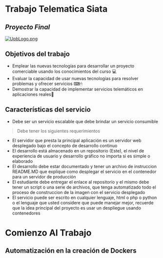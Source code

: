 # Trabajo Telematica Siata
## _Proyecto Final_

[![UpbLogo.png](https://i.postimg.cc/Hxyrb8kB/UpbLogo.png)](https://postimg.cc/wy9xpvJm)

## Objetivos del trabajo

- Emplear las nuevas tecnologías para desarrollar un proyecto comerciable usando los conocimientos del curso 💻
- Evaluar la capacidad de usar nuevas tecnologias para resolver problemas y ofrecer servicios ⌨🖱
- Demostrar la capacidad de implementar servicios telemáticos en aplicaciones reales👔

## Características del servicio

- Debe ser un servicio escalable que debe brindar un servicio consumible

> Debe tener los siguientes requerimientos
- El servidor que presta la principal aplicación es un servidor web desplegado bajo el concepto de desarrollo continuo
- El desarrollo está almacenado en un repositorio (Este), el nivel de experiencia de usuario y desarrollo gráfico no importa si es simple o elaborado
- El desarrollo debe estar documentado y tener un archivo de instruccion README.MD que explique como desplegar el servicio en el contenedor para un servidor de producción
- El estudiante debe entregar el enlace al repositorio y el mismo debe tener un script o una serie de archivos, que tenga automatizado todo el proceso de construccion de la imagen con el servicio desplegado
- El servicio puede ser escrito en cualquier lenguaje, html o php o python o el lenguaje que usted considere que puede manejar mejor, recuerde que la idea principal del proyecto es usar un despliegue usando contenedores

# Comienzo Al Trabajo
## Automatización en la creación de Dockers
